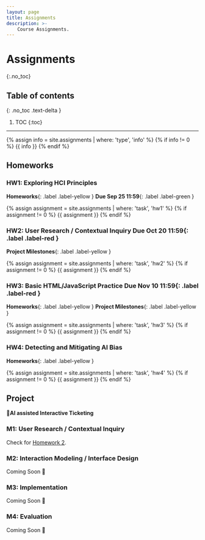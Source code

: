 ```yaml
---
layout: page
title: Assignments
description: >-
    Course Assignments.
---
```


# Assignments
{:.no_toc}

## Table of contents
{: .no_toc .text-delta }

1. TOC
{:toc}

---
{% assign info = site.assignments | where: 'type', 'info' %}
{% if info != 0 %}
 {{ info }}
{% endif %}

## Homeworks
### HW1: Exploring HCI Principles 
**Homeworks**{: .label .label-yellow } **Due Sep 25 11:59**{: .label .label-green }

{% assign assignment = site.assignments | where: 'task', 'hw1' %}
{% if assignment != 0 %}
 {{ assignment }}
{% endif %}

### HW2: User Research / Contextual Inquiry **Due Oct 20 11:59**{: .label .label-red }
**Project Milestones**{: .label .label-yellow }

{% assign assignment = site.assignments | where: 'task', 'hw2' %}
{% if assignment != 0 %}
 {{ assignment }}
{% endif %}

### HW3: Basic HTML/JavaScript Practice **Due Nov 10 11:59**{: .label .label-red }
**Homeworks**{: .label .label-yellow } **Project Milestones**{: .label .label-yellow }

{% assign assignment = site.assignments | where: 'task', 'hw3' %}
{% if assignment != 0 %}
 {{ assignment }}
{% endif %}

### HW4: Detecting and Mitigating AI Bias 
**Homeworks**{: .label .label-yellow }

{% assign assignment = site.assignments | where: 'task', 'hw4' %}
{% if assignment != 0 %}
 {{ assignment }}
{% endif %}


## Project
**🤖AI assisted Interactive Ticketing**

<!-- {% assign info = site.assignments | where: 'type', 'milestones-info' %}
{% if info != 0 %}
 {{ info }}
{% endif %} -->


### M1: User Research / Contextual Inquiry
Check for [Homework 2](#hw2-user-research--contextual-inquiry-due-oct-20-1159).


### M2: Interaction Modeling / Interface Design
Coming Soon 🤮


### M3: Implementation
Coming Soon 🤮


### M4: Evaluation
Coming Soon 🤮
